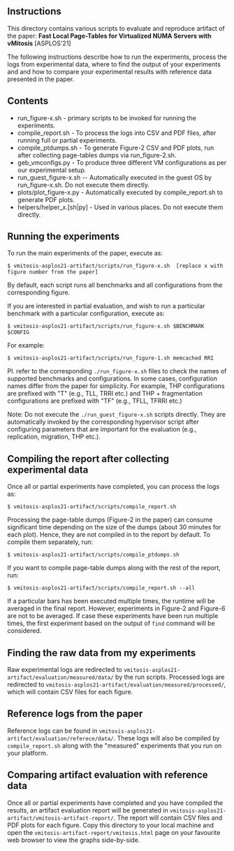 Instructions
------------
This directory contains various scripts to evaluate and reproduce artifact of the paper:
**Fast Local Page-Tables for Virtualized NUMA Servers with vMitosis** [ASPLOS'21]

The following instructions describe how to run the experiments, process the logs from experimental data, where to find the output of your experiments and and how to compare your experimental results with reference data presented in the paper.

Contents
--------
* run_figure-x.sh -  primary scripts to be invoked for running the experiments.
* compile_report.sh  - To process the logs into CSV and PDF files, after running full or partial experiments.
* compile_ptdumps.sh - To generate Figure-2 CSV and PDF plots, run after collecting page-tables dumps via run_figure-2.sh.
* geb_vmconfigs.py - To produce three different VM configurations as per our experimental setup.
* run_guest_figure-x.sh  -- Automatically executed in the guest OS by run_figure-x.sh. Do not execute them directly.
* plots/plot_figure-x.py - Automatically executed by compile_report.sh to generate PDF plots.
* helpers/helper_x.[sh|py] - Used in various places. Do not execute them directly.

Running the experiments
-----------------------
To run the main experiments of the paper, execute as:
```
$ vmitosis-asplos21-artifact/scripts/run_figure-x.sh  [replace x with figure number from the paper]
```
By default, each script runs all benchmarks and all configurations from the corresponding figure.

If you are interested in partial evaluation, and wish to run a particular benchmark with a particular configuration, execute as:
```
$ vmitosis-asplos21-artifact/scripts/run_figure-x.sh $BENCHMARK $CONFIG
```
For example:
```
$ vmitosis-asplos21-artifact/scripts/run_figure-1.sh memcached RRI
```
Pl. refer to the corresponding `./run_figure-x.sh` files to check the names of supported benchmarks and configurations. In some cases, configuration names differ from the paper for simplicity. For example, THP configurations are prefixed with "T" (e.g., TLL, TRRI etc.) and THP + fragmentation configurations are prefixed with "TF" (e.g., TFLL, TFRRI etc.)

Note: Do not execute the `./run_guest_figure-x.sh` scripts directly. They are automatically invoked by the corresponding hypervisor script after configuring parameters that are important for the evaluation (e.g., replication, migration, THP etc.).

Compiling the report after collecting experimental data
-------------------------------------------------------
Once all or partial experiments have completed, you can process the logs as:
```
$ vmitosis-asplos21-artifact/scripts/compile_report.sh
```
Processing the page-table dumps (Figure-2 in the paper) can consume significant time depending on the size of the dumps (about 30 minutes for each plot). Hence, they are not compiled in to the report by default. To compile them separately, run:
```
$ vmitosis-asplos21-artifact/scripts/compile_ptdumps.sh
```
If you want to compile page-table dumps along with the rest of the report, run:
```
$ vmitosis-asplos21-artifact/scripts/compile_report.sh --all
```

If a particular bars has been executed multiple times, the runtime will be averaged in the final report. However, experiments in Figure-2 and Figure-6 are not to be averaged. If case these experiments have been run multiple times, the first experiment based on the output of `find` command will be considered.

Finding the raw data from my experiments
----------------------------------------
Raw experimental logs are redirected to `vmitosis-asplos21-artifact/evaluation/measured/data/` by the run scripts.
Processed logs are redirected to `vmitosis-asplos21-artifact/evaluation/measured/processed/`, which will contain CSV files for each figure.


Reference logs from the paper
-----------------------------
Reference logs can be found in `vmitosis-asplos21-artifact/evaluation/referece/data/`.
These logs will also be compiled by `compile_report.sh` along with the "measured" experiments that you run on your platform.


Comparing artifact evaluation with reference data
-------------------------------------------------
Once all or partial experiments have completed and you have compiled the results, an artifact evaluation report will be generated in `vmitosis-asplos21-artifact/vmitosis-artifact-report/`. The report will contain CSV files and PDF plots for each figure. Copy this directory to your local machine and open the `vmitosis-artifact-report/vmitosis.html` page on your favourite web browser to view the graphs side-by-side.
